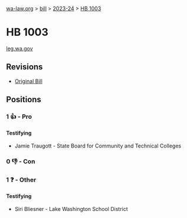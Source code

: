 [wa-law.org](/) > [bill](/bill/) > [2023-24](/bill/2023-24/) > [HB 1003](/bill/2023-24/hb/1003/)

# HB 1003
[leg.wa.gov](https://app.leg.wa.gov/billsummary?BillNumber=1003&Year=2023&Initiative=false)

## Revisions
* [Original Bill](1/)

## Positions
### 1 👍 - Pro
#### Testifying
* Jamie Traugott - State Board for Community and Technical Colleges

### 0 👎 - Con

### 1 ❓ - Other
#### Testifying
* Siri Bliesner - Lake Washington School District
